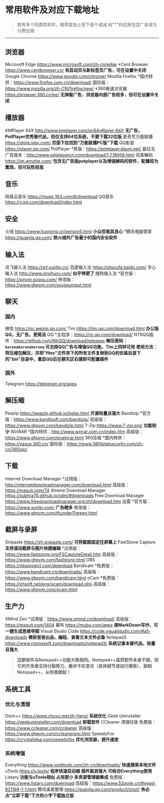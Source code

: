 # 常用软件及对应下载地址

> 若有多个同类型软件，推荐度由上至下逐个递减
> 标"\*"的应用包含广告或为付费应用

---

## 浏览器

Microsoft Edge https://www.microsoft.com/zh-cn/edge
\*Cent Browser https://www.centbrowser.cn/ **有启动页与新标签页广告，可在设置中关闭**
Google Chrome https://www.google.com/chrome/
Mozilla Firefox
	\*国内特供：https://www.firefox.com.cn/download/
	国际版：https://www.mozilla.org/zh-CN/firefox/new/
\*360极速浏览器 https://browser.360.cn/ee/ **无弹窗广告，浏览器内部广告较多，但可在设置中关闭**

## 播放器

KMPlayer 64X http://www.kmplayer.com/pc64x#layer-64X **无广告，PotPlayer优秀替代品，但仅支持64位系统，不要下载32位版**
爱奇艺万能联播 https://store.iqiyi.com/ **页面下拉找到“万能联播PC版”下载**
QQ影音 https://player.qq.com/
PotPlayer
	\*原版：https://potplayer.daum.net/
	最后无广告版本：http://www.potplayercn.com/download/1.7.18958.html
完美解码 https://jm.wmzhe.com/ **包含无广告版potplayer以及增强解码的软件，配置较为繁琐，但可玩性较高**

## 音乐

网易云音乐 https://music.163.com/#/download
QQ音乐 https://y.qq.com/download/index.html

## 安全

火绒 https://www.huorong.cn/person5.html **小众但极其良心**
\*腾讯电脑管家 https://guanjia.qq.com/ **除火绒外广告最少的国内安全软件**

## 输入法

讯飞输入法 https://srf.xunfei.cn/
百度输入法 https://shurufa.baidu.com/
手心输入法 http://www.xinshuru.com/ **似乎停更了**
搜狗输入法
	\*官方版：https://pinyin.sogou.com/
	修改版：https://www.ghpym.com/sougouinput.html

## 聊天

### 国内

微信 https://pc.weixin.qq.com/
Tim https://tim.qq.com/download.html **办公版QQ，无广告，更简洁**
QQ
	\*主程序：https://im.qq.com/download/
	NTRQQ插件：https://github.com/NtrQQ/download/releases **解压密码：`koronakoronakorona` 可去除QQ广告与增强QQ功能，Tim上同样可用**
	**使用方法：将压缩包解压，并把"files"文件夹下的所有文件复制到QQ的安装目录下的"bin"目录中，重启QQ后在聊天区右键即可配置插件**

### 国外

Telegram https://telegram.org/apps

## 解压缩

Peazip https://peazip.github.io/index.html **开源轻量且强大**
Bandizip
	\*官方版：https://www.bandisoft.com/bandizip/
	高级版：https://www.ghpym.com/bandizip.html
7-Zip https://www.7-zip.org/ **功能较少**
WinRAR
	\*国内特供：http://www.winrar.com.cn/index.htm
	高级版：https://www.ghpym.com/pcwinrar.html
360压缩
	\*国内特供：https://yasuo.360.cn/
	国际版：https://www.360totalsecurity.com/zh-cn/360zip/

## 下载

Internet Download Manager
	\*试用版：http://internetdownloadmanager.com/download.html
	高级版：https://masuit.com/74
Xtreme Download Manager https://subhra74.github.io/xdm/#downloads
Free Download Manager https://www.freedownloadmanager.org/zh/download.htm
迅雷
	\*官方版：https://www.xunlei.com/ **广告贼多**
	修改版：https://www.ghpym.com/thunder11green.html

## 截屏与录屏

Snipaste https://zh.snipaste.com/ **可将截图固定在屏幕上**
FastStone Capture **支持滚动截屏与图片快捷编辑**
	\*试用版：https://www.faststone.org/FSCaptureDetail.htm
	高级版：https://www.ghpym.com/faststone.html
OBS
https://obsproject.com/download
Bandicam
	\*免费版：https://www.bandicam.cn/downloads/
	高级版：https://www.ghpym.com/bandicam.html
oCam
	\*免费版：https://ohsoft.net/eng/ocam/download.php
	高级版：https://www.ghpym.com/ocam.html

## 生产力

XMind Zen
\*试用版：https://www.xmind.cn/download/
高级版：https://masuit.com/1404
幕布 https://mubu.com/apps **类MarkDown写作，可一键生成思维导图**
Visual Studio Code https://code.visualstudio.com/#alt-downloads **微软爸爸出品，编程、查看文本文件必备**
Notepad3 https://www.rizonesoft.com/downloads/notepad3/ **系统记事本替代品，轻量且强大**

> **这款软件与Notepad++功能大致相同。Notepad++虽然软件本身不错，但它的开发者支持分裂势力，散步不实言论（具体细节请自行搜索），抵制Notepad++，从你我做起！**

## 系统工具

### 优化与清理

Dism++ https://www.chuyu.me/zh-Hans/ **系统优化**
Geek Uninstaller https://geekuninstaller.com/download **卸载软件**
CCleaner 清理垃圾
	免费版：https://www.ccleaner.com/ccleaner
	高级版：https://www.ghpym.com/ccleanerpro.html
SpeedyFox https://crystalidea.com/speedyfox **优化浏览器，提升速度**

### 系统增强

Everything  https://www.voidtools.com/zh-cn/downloads/ **快速搜索本地文件**
uTools https://u.tools/ **程序快速启动器 插件极其强大 可结合Everything使用**
Listary **功能与uTools相似 占用更小 多资源管理器集成**
	免费版：https://www.listary.com/download
	高级版：https://www.52pojie.cn/thread-821169-1-1.html
腾讯桌面整理 https://guanjia.qq.com/product/zmzl/ **务必点“立即下载”下方的小字下载独立版**

